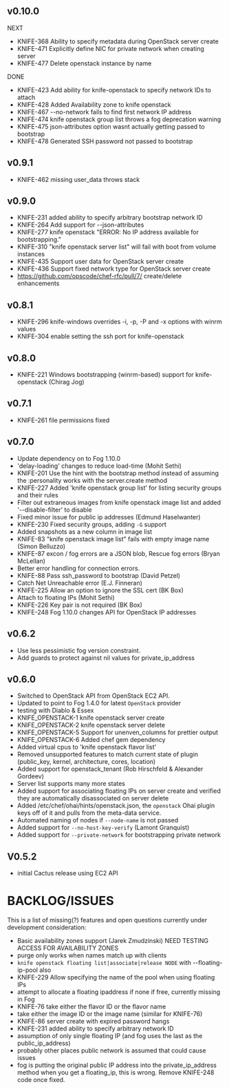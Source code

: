 ## v0.10.0
NEXT
* KNIFE-368 Ability to specify metadata during OpenStack server create
* KNIFE-471 Explicitly define NIC for private network when creating server
* KNIFE-477 Delete openstack instance by name

DONE
* KNIFE-423 Add ability for knife-openstack to specify network IDs to attach
* KNIFE-428 Added Availability zone to knife openstack
* KNIFE-467 --no-network fails to find first network IP address
* KNIFE-474 knife openstack group list throws a fog deprecation warning
* KNIFE-475 json-attributes option wasnt actually getting passed to bootstrap
* KNIFE-478 Generated SSH password not passed to bootstrap

## v0.9.1
* KNIFE-462 missing user_data throws stack

## v0.9.0
* KNIFE-231 added ability to specify arbitrary bootstrap network ID
* KNIFE-264 Add support for --json-attributes
* KNIFE-277 knife openstack "ERROR: No IP address available for bootstrapping."
* KNIFE-310 "knife openstack server list" will fail with boot from volume instances
* KNIFE-435 Support user data for OpenStack server create
* KNIFE-436 Support fixed network type for OpenStack server create
* https://github.com/opscode/chef-rfc/pull/7/ create/delete enhancements

## v0.8.1
* KNIFE-296 knife-windows overrides -i, -p, -P and -x options with winrm values
* KNIFE-304 enable setting the ssh port for knife-openstack

## v0.8.0
* KNIFE-221 Windows bootstrapping (winrm-based) support for knife-openstack (Chirag Jog)

## v0.7.1
* KNIFE-261 file permissions fixed

## v0.7.0
* Update dependency on to Fog 1.10.0
* 'delay-loading' changes to reduce load-time (Mohit Sethi)
* KNIFE-201 Use the hint with the bootstrap method instead of assuming the :personality works with the server.create method
* KNIFE-227 Added 'knife openstack group list' for listing security groups and their rules
* Filter out extraneous images from knife openstack image list and added '--disable-filter' to disable
* Fixed minor issue for public ip addresses (Edmund Haselwanter)
* KNIFE-230 Fixed security groups, adding `-G` support
* Added snapshots as a new column in image list
* KNIFE-83 "knife openstack image list" fails with empty image name (Simon Belluzzo)
* KNIFE-87 excon / fog errors are a JSON blob, Rescue fog errors (Bryan McLellan)
* Better error handling for connection errors.
* KNIFE-88 Pass ssh_password to bootstrap (David Petzel)
* Catch Net Unreachable error (E.J. Finneran)
* KNIFE-225 Allow an option to ignore the SSL cert (BK Box)
* Attach to floating IPs (Mohit Sethi)
* KNIFE-226 Key pair is not required (BK Box)
* KNIFE-248 Fog 1.10.0 changes API for OpenStack IP addresses

## v0.6.2
* Use less pessimistic fog version constraint.
* Add guards to protect against nil values for private_ip_address

## v0.6.0
* Switched to OpenStack API from OpenStack EC2 API.
* Updated to point to Fog 1.4.0 for latest `OpenStack` provider
* testing with Diablo & Essex
* KNIFE_OPENSTACK-1 knife openstack server create
* KNIFE_OPENSTACK-2 knife openstack server delete
* KNIFE_OPENSTACK-5 Support for unenven_columns for prettier output
* KNIFE_OPENSTACK-6 Added chef gem dependency
* Added virtual cpus to 'knife openstack flavor list'
* Removed unsupported features to match current state of plugin (public_key, kernel, architecture, cores, location)
* Added support for openstack_tenant (Rob Hirschfeld & Alexander Gordeev)
* Server list supports many more states
* Added support for associating floating IPs on server create and verified they are automatically disassociated on server delete
* Added /etc/chef/ohai/hints/openstack.json, the `openstack` Ohai plugin keys off of it and pulls from the meta-data service.
* Automated naming of nodes if `--node-name` is not passed
* Added support for `--no-host-key-verify` (Lamont Granquist)
* Added support for `--private-network` for bootstrapping private network

## V0.5.2
* initial Cactus release using EC2 API

# BACKLOG/ISSUES #
This is a list of missing(?) features and open questions currently under development consideration:

* Basic availability zones support (Jarek Zmudzinski) NEED TESTING ACCESS FOR AVAILABILITY ZONES
* purge only works when names match up with clients
* `knife openstack floating list|associate|release NODE` with --floating-ip-pool also
* KNIFE-229 Allow specifying the name of the pool when using floating IPs
* attempt to allocate a floating ipaddress if none if free, currently missing in Fog
* KNIFE-76 take either the flavor ID or the flavor name
* take either the image ID or the image name (similar for KNIFE-76)
* KNIFE-86 server create with expired password hangs
* KNIFE-231 added ability to specify arbitrary network ID
* assumption of only single floating IP (and fog uses the last as the public_ip_address)
* probably other places public network is assumed that could cause issues
* fog is putting the original public IP address into the private_ip_address method when you get a floating_ip, this is wrong. Remove KNIFE-248 code once fixed.
